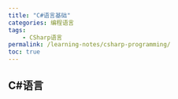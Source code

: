 ```yaml
---
title: "C#语言基础"
categories: 编程语言
tags:
    - CSharp语言
permalink: /learning-notes/csharp-programming/
toc: true
---
```


## C#语言


